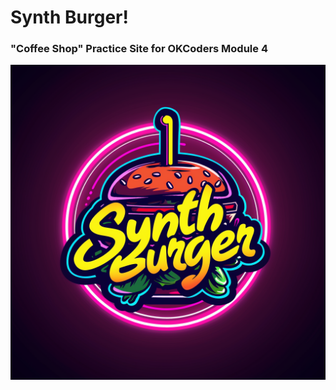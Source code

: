 # Synth Burger!

### "Coffee Shop" Practice Site for OKCoders Module 4

<img src = 'https://github.com/dancey-apple/imageLibrary/blob/main/synthlogo.png?raw=true'/>
